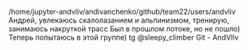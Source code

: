 /home/jupyter-andvliv/andivanchenko/github/team22/users/andvliv
Андрей, увлекаюсь скалолазанием и альпинизмом, тренирую, занимаюсь накруткой трасс
Был в прошлом потоке, но не пошло)
Теперь попытаюсь в этой группе)
tg @sleepy_climber
Git - AndVlIv